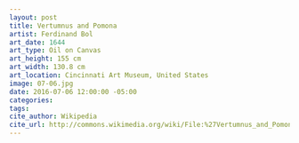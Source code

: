 ```yaml
---
layout: post
title: Vertumnus and Pomona
artist: Ferdinand Bol
art_date: 1644
art_type: Oil on Canvas
art_height: 155 cm
art_width: 130.8 cm
art_location: Cincinnati Art Museum, United States
image: 07-06.jpg
date: 2016-07-06 12:00:00 -05:00
categories:
tags:
cite_author: Wikipedia
cite_url: http://commons.wikimedia.org/wiki/File:%27Vertumnus_and_Pomona%27_by_Ferdinand_Bol,_Cincinnati_Art_Museum.JPG
---
```

